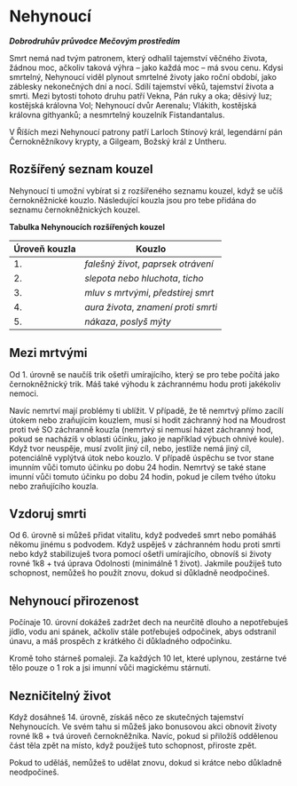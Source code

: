 
# Nehynoucí

***Dobrodruhův průvodce Mečovým prostředím***

Smrt nemá nad tvým patronem, který odhalil tajemství věčného života, žádnou moc, ačkoliv taková výhra – jako každá moc – má svou cenu. Kdysi smrtelný, Nehynoucí viděl plynout smrtelné životy jako roční období, jako záblesky nekonečných dní a nocí. Sdílí tajemství věků, tajemství života a smrti. Mezi bytosti tohoto druhu patří Vekna, Pán ruky a oka; děsivý Iuz;
kostějská královna Vol; Nehynoucí dvůr Aerenalu; Vlákith, kostějská královna githyanků; a nesmrtelný kouzelník Fistandantalus.

V Říších mezi Nehynoucí patrony patří Larloch Stínový král, legendární pán Černokněžníkovy krypty, a Gilgeam, Božský král z Untheru. 

## Rozšířený seznam kouzel
Nehynoucí ti umožní vybírat si z rozšířeného seznamu kouzel, když se učíš černokněžnické kouzlo. Následující kouzla jsou pro tebe přidána do seznamu černokněžnických kouzel.

**Tabulka Nehynoucích rozšířených kouzel**

| Úroveň kouzla | Kouzlo |
| --- | --- |
| 1. | *falešný život*, *paprsek otrávení* |
| 2. | *slepota nebo hluchota*, *ticho* |
| 3. | *mluv s mrtvými*, *předstírej smrt* |
| 4. | *aura života*, *znamení proti smrti* |
| 5. | *nákaza*, *poslyš mýty* |

## Mezi mrtvými
Od 1. úrovně se naučíš trik ošetři umírajícího, který se pro tebe počítá jako černokněžnický trik.
Máš také výhodu k záchrannému hodu proti jakékoliv nemoci.

Navíc nemrtví mají problémy ti ublížit. V případě, že tě nemrtvý přímo zacílí útokem nebo zraňujícím kouzlem, musí si hodit záchranný hod na Moudrost proti tvé SO záchranně kouzla (nemrtvý si nemusí házet záchranný hod, pokud se nacházíš v oblasti účinku, jako je například výbuch ohnivé koule). Když tvor neuspěje, musí zvolit jiný cíl, nebo, jestliže nemá jiný cíl,  potenciálně vyplýtvá útok nebo kouzlo. V případě úspěchu se tvor stane imunním vůči tomuto účinku po dobu 24 hodin. Nemrtvý se také stane imunní vůči tomuto účinku po dobu 24 hodin, pokud je cílem tvého útoku nebo zraňujícího kouzla.

## Vzdoruj smrti
Od 6. úrovně si můžeš přidat vitalitu, když podvedeš smrt nebo pomáháš někomu jinému s podvodem. Když uspěješ v záchranném hodu proti smrti nebo když stabilizuješ tvora pomocí ošetři umírajícího, obnovíš si životy rovné 1k8 + tvá úprava Odolnosti (minimálně 1 život).
Jakmile použiješ tuto schopnost, nemůžeš ho použít znovu, dokud si důkladně neodpočineš.

## Nehynoucí přirozenost
Počínaje 10. úrovní dokážeš zadržet dech na neurčitě dlouho a nepotřebuješ jídlo, vodu ani spánek, ačkoliv stále potřebuješ odpočinek, abys odstranil únavu, a máš prospěch z krátkého či důkladného odpočinku. 

Kromě toho stárneš pomaleji. Za každých 10 let, které uplynou, zestárne tvé tělo pouze o 1 rok a jsi imunní vůči magickému stárnutí.

## Nezničitelný život
Když dosáhneš 14. úrovně, získáš něco ze skutečných tajemství Nehynoucích. Ve svém tahu si můžeš jako bonusovou akci obnovit životy rovné lk8 + tvá úroveň černokněžníka. Navíc, pokud si přiložíš oddělenou část těla zpět na místo, když použiješ tuto schopnost, přiroste zpět.

Pokud to uděláš, nemůžeš to udělat znovu, dokud si krátce nebo důkladně neodpočineš.
<!--stackedit_data:
eyJoaXN0b3J5IjpbMTYyNjYxNDE2NCw3MzA5OTgxMTZdfQ==
-->
